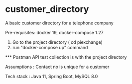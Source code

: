 # customer_directory
A basic customer directory for a telephone company

Pre-requisites: docker 19, docker-compose 1.27


1. Go to the project directory ( cd piexchange)
2. run "docker-compose up" command

*** Postman API test collection is with the project directory

Assumptions : Contact no is unique for a customer

Tech stack : Java 11, Spring Boot, MySQL 8.0


